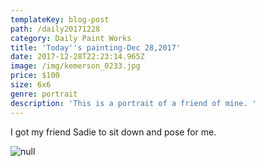 ```yaml
---
templateKey: blog-post
path: /daily20171228
category: Daily Paint Works
title: 'Today''s painting-Dec 28,2017'
date: 2017-12-28T22:23:14.965Z
image: /img/kemerson_0233.jpg
price: $100
size: 6x6
genre: portrait
description: 'This is a portrait of a friend of mine. '
---
```

I got my friend Sadie to sit down and pose for me.

![null](/img/kemerson_0233.jpg)

